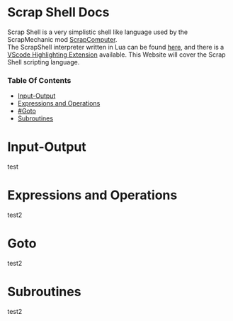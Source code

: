 # Scrap Shell Docs
Scrap Shell is a very simplistic shell like language used by the ScrapMechanic mod [ScrapComputer](https://steamcommunity.com/sharedfiles/filedetails/?id=2634124102).  
The ScrapShell interpreter written in Lua can be found [here](https://github.com/RedCubeDev-ByteSpace/ScrapShellLua), and there is a [VScode Highlighting Extension](https://marketplace.visualstudio.com/items?itemName=RedCubeDev.scrap-shell-language-support) available.
This Website will cover the Scrap Shell scripting language.

### Table Of Contents
- [Input-Output](#input-output)
- [Expressions and Operations](#expressions-and-operations)
- [#Goto](#goto)
- [Subroutines](#subroutines)

# Input-Output
test

# Expressions and Operations
test2

# Goto
test2

# Subroutines
test2
